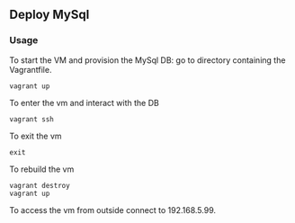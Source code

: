 ## Deploy MySql

### Usage
To start the VM and provision the MySql DB: go to directory containing the Vagrantfile.
```
vagrant up
```
To enter the vm and interact with the DB
```
vagrant ssh
```

To exit the vm
```
exit
```

To rebuild the vm
```
vagrant destroy
vagrant up
```

To access the vm from outside connect to 192.168.5.99.
